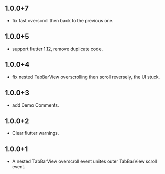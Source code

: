 ## 1.0.0+7

* fix fast overscroll then back to the previous one.

## 1.0.0+5

* support flutter 1.12, remove duplicate code.

## 1.0.0+4

* fix nested TabBarView overscrolling then scroll reversely, the UI stuck.

## 1.0.0+3

* add Demo Comments.

## 1.0.0+2

* Clear flutter warnings.

## 1.0.0+1

* A nested TabBarView overscroll event unites outer TabBarView scroll event.